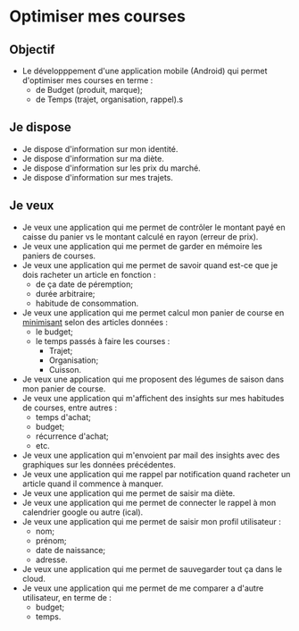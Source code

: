 # Optimiser mes courses

## Objectif

- Le développpement d'une application mobile (Android) qui permet d'optimiser mes courses en terme :
    - de Budget (produit, marque);
    - de Temps (trajet, organisation, rappel).s

## Je dispose

- Je dispose d'information sur mon identité.
- Je dispose d'information sur ma diète.
- Je dispose d'information sur les prix du marché.
- Je dispose d'information sur mes trajets.

## Je veux

- Je veux une application qui me permet de contrôler le montant payé en caisse du panier vs le montant calculé en rayon (erreur de prix).
- Je veux une application qui me permet de garder en mémoire les paniers de courses.
- Je veux une application qui me permet de savoir quand est-ce que je dois racheter un article en fonction :
    - de ça date de péremption;
    - durée arbitraire;
    - habitude de consommation.
- Je veux une application qui me permet calcul mon panier de course en [minimisant](https://choco-solver.org/) selon des articles données :
    - le budget;
    - le temps passés à faire les courses :
        - Trajet;
        - Organisation;
        - Cuisson.
- Je veux une application qui me proposent des légumes de saison dans mon panier de course.
- Je veux une application qui m'affichent des insights sur mes habitudes de courses, entre autres :
    - temps d'achat;
    - budget;
    - récurrence d'achat;
    - etc.
- Je veux une application qui m'envoient par mail des insights avec des graphiques sur les données précédentes.
- Je veux une application qui me rappel par notification quand racheter un article quand il commence à manquer.
- Je veux une application qui me permet de saisir ma diète.
- Je veux une application qui me permet de connecter le rappel à mon calendrier google ou autre (ical).
- Je veux une application qui me permet de saisir mon profil utilisateur :
    - nom;
    - prénom;
    - date de naissance;
    - adresse.
- Je veux une application qui me permet de sauvegarder tout ça dans le cloud.
- Je veux une application qui me permet de me comparer a d'autre utilisateur, en terme de :
    - budget;
    - temps.